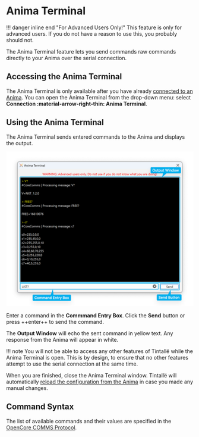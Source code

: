 # Anima Terminal

!!! danger inline end "For Advanced Users Only!"
    This feature is only for advanced users. If you do not have a reason to use this, you probably should not.

The Anima Terminal feature lets you send commands raw commands directly to your Anima over the serial connection.

## Accessing the Anima Terminal

The Anima Terminal is only available after you have already [connected to an Anima](connecting.md). You can open the Anima Terminal from the drop-down menu: select **Connection :material-arrow-right-thin: Anima Terminal**.

## Using the Anima Terminal

The Anima Terminal sends entered commands to the Anima and displays the output.

![Anima Terminal Screenshot](img/t_anima_terminal.png)

Enter a command in the **Commmand Entry Box**. Click the **Send** button or press ++enter++ to send the command.

The **Output Window** will echo the sent command in yellow text. Any response from the Anima will appear in white.

!!! note
    You will not be able to access any other features of Tintallë while the Anima Terminal is open. This is by design, to ensure that no other features attempt to use the serial connection at the same time.

When you are finished, close the Anima Terminal window. Tintallë will automatically [reload the configuration from the Anima](http://127.0.0.1:8000/general/connecting.html#reloading-the-configuration) in case you made any manual changes.

## Command Syntax

The list of available commands and their values are specified in the [OpenCore COMMS Protocol](https://github.com/LamaDiLuce/polaris-opencore/blob/master/Documentation/COMMS-PROTOCOL.md).